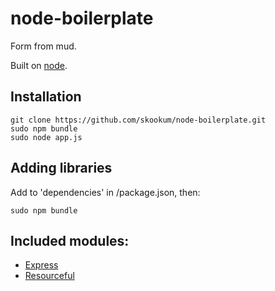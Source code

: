 # node-boilerplate
      
  Form from mud.
  
  Built on [node](http://nodejs.org).

## Installation

    git clone https://github.com/skookum/node-boilerplate.git
    sudo npm bundle
    sudo node app.js

## Adding libraries

  Add to 'dependencies' in /package.json, then:
  
    sudo npm bundle
    
## Included modules:

  - [Express](http://github.com/visionmedia/express)
  - [Resourceful](http://github.com/skookum/resourceful)
  